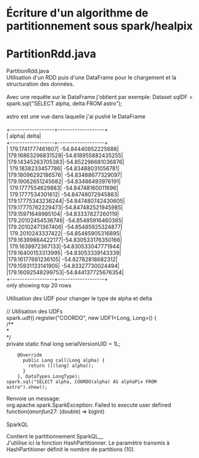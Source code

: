 # Écriture d'un algorithme de partitionnement sous spark/healpix


# PartitionRdd.java 
PartitionRdd.java 	<br />
Utilisation d'un RDD puis d'une DataFrame pour le chargement et la structuration des données.	<br />	
Avec une requête sur le DataFrame j'obtient par exemple: Dataset<Row> sqlDF = spark.sql("SELECT alpha, delta FROM astro"); <br />		
  astro est une vue dans laquelle j'ai pushé le DataFrame	<br />	
+------------------+-------------------+		<br />
|             alpha|              delta|		<br />
+------------------+-------------------+		<br />
| 179.1741777461607| -54.84440852225688|		<br />
|179.16863296831528|-54.818955882435255|		<br />
|179.14345263705383|-54.852296681036876|		<br />
| 179.1838233457786| -54.83488031056781|		<br />
|179.18096292186576| -54.83488677329097|		<br />
|179.19062651245682| -54.83486493976191|		<br />
| 179.1777554629883| -54.84748160011696|		<br />
| 179.1777534301612| -54.84748072945883|		<br />
|179.17775343236244|-54.847480742430605|		<br />
|179.17775762229473|-54.847482521945985|		<br />
|179.15971648985104| -54.83337827260119|		<br />
|179.20102454536746| -54.85485916460365|		<br />
|179.20102471367406| -54.85485925324877|		<br />
| 179.2010243337422| -54.85485905316895|		<br />
|179.16399884422177|-54.830533176350166|		<br />
| 179.1639972367133|-54.830533047771944|		<br />
|179.16400153313995| -54.83053339143339|		<br />
|179.16177661236105| -54.82782818682312|		<br />
|179.15931133141905| -54.83327730024494|		<br />
|179.16092548299753|-54.844137725676354|		<br />
+------------------+-------------------+		<br />
only showing top 20 rows		<br />
<br />
Utilisation des UDF pour changer le type de alpha et delta<br />		
// Utilisation des UDFs		<br />
	spark.udf().register("COORDO", new UDF1<Long, Long>() {		
		  /**		
		 * 		
		 */		
		private static final long serialVersionUID = 1L;		

		@Override		
		  public Long call(Long alpha) {		
		    return (((long) alpha));		
		  }		
		}, DataTypes.LongType);		
	spark.sql("SELECT alpha, COORDO(alpha) AS alphaPix FROM astro").show();		
Renvoie un message:		<br />
org.apache.spark.SparkException: Failed to execute user defined function($anonfun$27: (double) => bigint)	<br />		
SparkQL <br />		

Contient le partitionnement SparkQL__		<br />
J'utiilise ici la fonction HashPartitionner. Le paramètre transmis à HashPartitioner définit le nombre de partitions (10).

